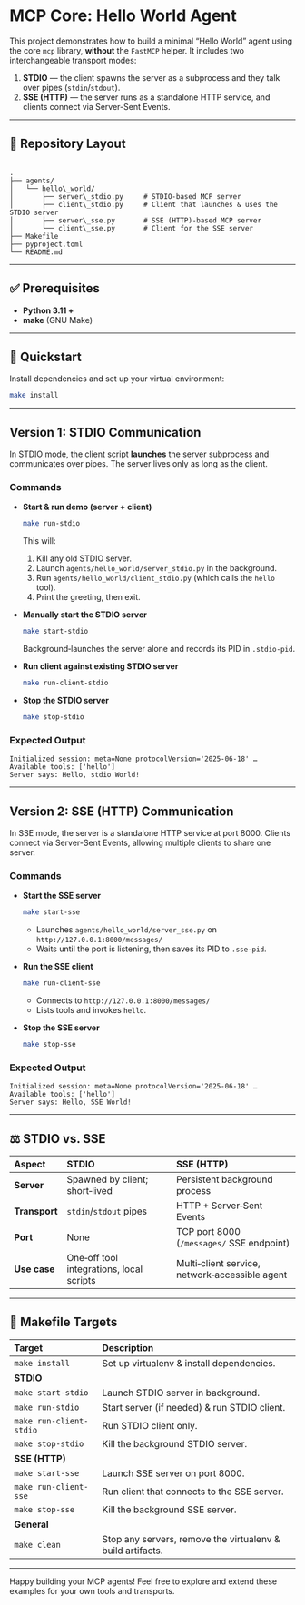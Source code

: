 # MCP Core: Hello World Agent

This project demonstrates how to build a minimal “Hello World” agent using the core `mcp` library, **without** the `FastMCP` helper. It includes two interchangeable transport modes:

1. **STDIO** — the client spawns the server as a subprocess and they talk over pipes (`stdin`/`stdout`).
2. **SSE (HTTP)** — the server runs as a standalone HTTP service, and clients connect via Server-Sent Events.

---

## 📂 Repository Layout

```

.
├── agents/
│   └── hello\_world/
│       ├── server\_stdio.py     # STDIO‐based MCP server
│       ├── client\_stdio.py     # Client that launches & uses the STDIO server
│       ├── server\_sse.py       # SSE (HTTP)‐based MCP server
│       └── client\_sse.py       # Client for the SSE server
├── Makefile
├── pyproject.toml
└── README.md

````

---

## ✅ Prerequisites

- **Python 3.11 +**  
- **make** (GNU Make)

---

## 🚀 Quickstart

Install dependencies and set up your virtual environment:

```bash
make install
````

---

## Version 1: STDIO Communication

In STDIO mode, the client script **launches** the server subprocess and communicates over pipes. The server lives only as long as the client.

### Commands

* **Start & run demo (server + client)**

  ```bash
  make run-stdio
  ```

  This will:

  1. Kill any old STDIO server.
  2. Launch `agents/hello_world/server_stdio.py` in the background.
  3. Run `agents/hello_world/client_stdio.py` (which calls the `hello` tool).
  4. Print the greeting, then exit.

* **Manually start the STDIO server**

  ```bash
  make start-stdio
  ```

  Background‐launches the server alone and records its PID in `.stdio-pid`.

* **Run client against existing STDIO server**

  ```bash
  make run-client-stdio
  ```

* **Stop the STDIO server**

  ```bash
  make stop-stdio
  ```

### Expected Output

```plain
Initialized session: meta=None protocolVersion='2025-06-18' …
Available tools: ['hello']
Server says: Hello, stdio World!
```

---

## Version 2: SSE (HTTP) Communication

In SSE mode, the server is a standalone HTTP service at port 8000. Clients connect via Server-Sent Events, allowing multiple clients to share one server.

### Commands

* **Start the SSE server**

  ```bash
  make start-sse
  ```

  * Launches `agents/hello_world/server_sse.py` on `http://127.0.0.1:8000/messages/`
  * Waits until the port is listening, then saves its PID to `.sse-pid`.

* **Run the SSE client**

  ```bash
  make run-client-sse
  ```

  * Connects to `http://127.0.0.1:8000/messages/`
  * Lists tools and invokes `hello`.

* **Stop the SSE server**

  ```bash
  make stop-sse
  ```

### Expected Output

```plain
Initialized session: meta=None protocolVersion='2025-06-18' …
Available tools: ['hello']
Server says: Hello, SSE World!
```

---

## ⚖️ STDIO vs. SSE

| Aspect        | STDIO                                    | SSE (HTTP)                                     |
| :------------ | :--------------------------------------- | :--------------------------------------------- |
| **Server**    | Spawned by client; short‐lived           | Persistent background process                  |
| **Transport** | `stdin`/`stdout` pipes                   | HTTP + Server‐Sent Events                      |
| **Port**      | None                                     | TCP port 8000 (`/messages/` SSE endpoint)      |
| **Use case**  | One‐off tool integrations, local scripts | Multi‐client service, network‐accessible agent |

---

## 📖 Makefile Targets

| Target                  | Description                                                |
| :---------------------- | :--------------------------------------------------------- |
| `make install`          | Set up virtualenv & install dependencies.                  |
| **STDIO**               |                                                            |
| `make start-stdio`      | Launch STDIO server in background.                         |
| `make run-stdio`        | Start server (if needed) & run STDIO client.               |
| `make run-client-stdio` | Run STDIO client only.                                     |
| `make stop-stdio`       | Kill the background STDIO server.                          |
| **SSE (HTTP)**          |                                                            |
| `make start-sse`        | Launch SSE server on port 8000.                            |
| `make run-client-sse`   | Run client that connects to the SSE server.                |
| `make stop-sse`         | Kill the background SSE server.                            |
| **General**             |                                                            |
| `make clean`            | Stop any servers, remove the virtualenv & build artifacts. |

---

Happy building your MCP agents! Feel free to explore and extend these examples for your own tools and transports.
